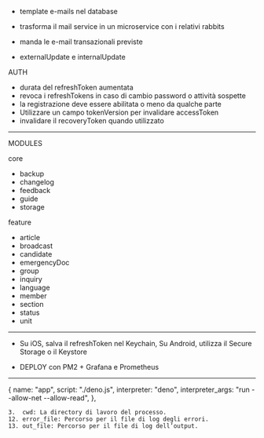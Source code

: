 - template e-mails nel database

- trasforma il mail service in un microservice con i relativi rabbits

- manda le e-mail transazionali previste

- externalUpdate e internalUpdate

AUTH

- durata del refreshToken aumentata
- revoca i refreshTokens in caso di cambio password o attività sospette
- la registrazione deve essere abilitata o meno da qualche parte
- Utilizzare un campo tokenVersion per invalidare accessToken
- invalidare il recoveryToken quando utilizzato

---

MODULES

core

- backup
- changelog
- feedback
- guide
- storage

feature

- article
- broadcast
- candidate
- emergencyDoc
- group
- inquiry
- language
- member
- section
- status
- unit

---

- Su iOS, salva il refreshToken nel Keychain, Su Android, utilizza il Secure Storage o il Keystore

- DEPLOY con PM2 + Grafana e Prometheus

---

{
  name: "app",
  script: "./deno.js",
  interpreter: "deno",
  interpreter_args: "run --allow-net --allow-read",
},

	3.	cwd: La directory di lavoro del processo.
	12.	error_file: Percorso per il file di log degli errori.
	13.	out_file: Percorso per il file di log dell’output.
